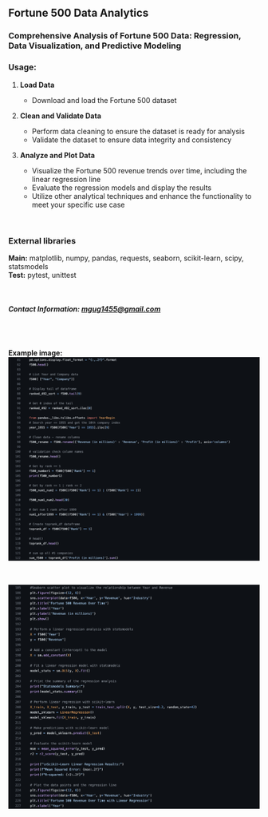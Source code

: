 ## Fortune 500 Data Analytics

### Comprehensive Analysis of Fortune 500 Data: Regression, Data Visualization, and Predictive Modeling

### Usage:

1. **Load Data**
   - Download and load the Fortune 500 dataset
  
2. **Clean and Validate Data**
   - Perform data cleaning to ensure the dataset is ready for analysis
   - Validate the dataset to ensure data integrity and consistency
  
3. **Analyze and Plot Data**
   - Visualize the Fortune 500 revenue trends over time, including the linear regression line
   - Evaluate the regression models and display the results
   - Utilize other analytical techniques and enhance the functionality to meet your specific use case
  
<br>

### External libraries 
**Main:** matplotlib, numpy, pandas, requests, seaborn, scikit-learn, scipy, statsmodels
<br>
**Test:** pytest, unittest

<br>

##### Contact Information: [mgug1455@gmail.com](mailto:mgug1455@gmail.com) #####

<br>
<br>

**Example image:**
![Fortune500 Example Screen 1](/assets/Fortune500_screen1.png)

<br>

![Fortune500 Example Screen 1](/assets/Fortune500_screen2.png)
